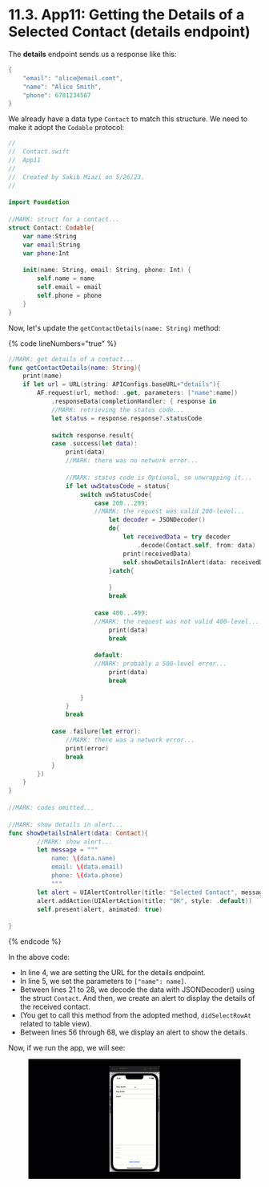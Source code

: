 # 11.3. App11: Getting the Details of a Selected Contact (details endpoint)

The **details** endpoint sends us a response like this:

```swift
{
    "email": "alice@email.comt",
    "name": "Alice Smith",
    "phone": 6781234567
}
```

We already have a data type `Contact` to match this structure. We need to make it adopt the `Codable` protocol:

```swift
//
//  Contact.swift
//  App11
//
//  Created by Sakib Miazi on 5/26/23.
//

import Foundation

//MARK: struct for a contact...
struct Contact: Codable{
    var name:String
    var email:String
    var phone:Int
    
    init(name: String, email: String, phone: Int) {
        self.name = name
        self.email = email
        self.phone = phone
    }
}

```

Now, let's update the `getContactDetails(name: String)` method:

{% code lineNumbers="true" %}
```swift
//MARK: get details of a contact...
func getContactDetails(name: String){
    print(name)
    if let url = URL(string: APIConfigs.baseURL+"details"){
        AF.request(url, method: .get, parameters: ["name":name])
            .responseData(completionHandler: { response in
            //MARK: retrieving the status code...
            let status = response.response?.statusCode
            
            switch response.result{
            case .success(let data):
                print(data)
                //MARK: there was no network error...
                
                //MARK: status code is Optional, so unwrapping it...
                if let uwStatusCode = status{
                    switch uwStatusCode{
                        case 200...299:
                        //MARK: the request was valid 200-level...
                            let decoder = JSONDecoder()
                            do{
                                let receivedData = try decoder
                                    .decode(Contact.self, from: data)
                                print(receivedData)
                                self.showDetailsInAlert(data: receivedData)
                            }catch{

                            }
                            break
                
                        case 400...499:
                        //MARK: the request was not valid 400-level...
                            print(data)
                            break
                
                        default:
                        //MARK: probably a 500-level error...
                            print(data)
                            break
                
                    }
                }
                break
                
            case .failure(let error):
                //MARK: there was a network error...
                print(error)
                break
            }
        })
    }
}

//MARK: codes omitted...

//MARK: show details in alert...
func showDetailsInAlert(data: Contact){
        //MARK: show alert...
        let message = """
            name: \(data.name)
            email: \(data.email)
            phone: \(data.phone)
            """
        let alert = UIAlertController(title: "Selected Contact", message: message, preferredStyle: .alert)
        alert.addAction(UIAlertAction(title: "OK", style: .default))
        self.present(alert, animated: true)
        
}
```
{% endcode %}

In the above code:

* In line 4, we are setting the URL for the details endpoint.
* In line 5, we set the parameters to `["name": name]`.
* Between lines 21 to 28, we decode the data with JSONDecoder() using the struct `Contact`. And then, we create an alert to display the details of the received contact.
* (You get to call this method from the adopted method, `didSelectRowAt` related to table view).
* Between lines 56 through 68, we display an alert to show the details.

Now, if we run the app, we will see:

<figure><img src="../.gitbook/assets/11.three (1).gif" alt=""><figcaption></figcaption></figure>
